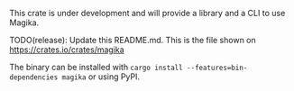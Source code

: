 This crate is under development and will provide a library and a CLI to use Magika.

TODO(release): Update this README.md. This is the file shown on https://crates.io/crates/magika

The binary can be installed with `cargo install --features=bin-dependencies magika` or using PyPI.
